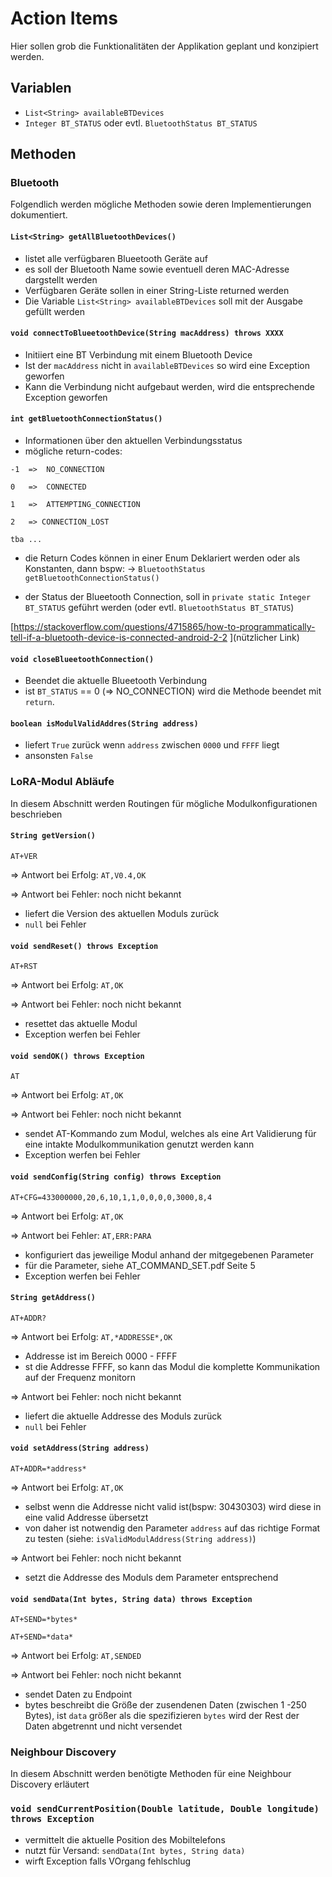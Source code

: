 # Action Items
Hier sollen grob die Funktionalitäten der Applikation geplant und konzipiert werden.

## Variablen
- `List<String> availableBTDevices`
- `Integer BT_STATUS` oder evtl. `BluetoothStatus BT_STATUS`


## Methoden
### Bluetooth
Folgendlich werden mögliche Methoden sowie deren Implementierungen dokumentiert. 

#### `List<String> getAllBluetoothDevices()`
- listet alle verfügbaren Blueetooth Geräte auf
- es soll der Bluetooth Name sowie eventuell deren MAC-Adresse dargstellt werden
- Verfügbaren Geräte sollen in einer String-Liste returned werden
- Die Variable `List<String> availableBTDevices` soll mit der Ausgabe gefüllt werden

#### `void connectToBlueetoothDevice(String macAddress) throws XXXX`
- Initiiert eine BT Verbindung mit einem Bluetooth Device
- Ist der `macAddress` nicht in `availableBTDevices` so wird eine Exception geworfen 
- Kann die Verbindung nicht aufgebaut werden, wird die entsprechende Exception geworfen

#### `int getBluetoothConnectionStatus()` 
- Informationen über den aktuellen Verbindungsstatus
- mögliche return-codes:

```
-1  =>  NO_CONNECTION
    
0   =>  CONNECTED
    
1   =>  ATTEMPTING_CONNECTION
    
2   => CONNECTION_LOST
    
tba ...
```
    
- die Return Codes können in einer Enum Deklariert werden oder als Konstanten, dann bspw:
    -> `BluetoothStatus getBluetoothConnectionStatus()`
    
- der Status der Blueetooth Connection, soll in 
`private static Integer BT_STATUS` geführt werden (oder evtl. `BluetoothStatus BT_STATUS`)

[https://stackoverflow.com/questions/4715865/how-to-programmatically-tell-if-a-bluetooth-device-is-connected-android-2-2
](nützlicher Link)    

#### `void closeBlueetoothConnection()`
- Beendet die aktuelle Blueetooth Verbindung
- ist `BT_STATUS` == 0 (=> NO_CONNECTION) wird die Methode beendet mit `return`.

    
#### `boolean isModulValidAddres(String address)`
- liefert `True` zurück wenn `address` zwischen `0000` und `FFFF` liegt
- ansonsten `False`

### LoRA-Modul Abläufe
In diesem Abschnitt werden Routingen für mögliche Modulkonfigurationen beschrieben

#### `String getVersion()`
`AT+VER`

=> Antwort bei Erfolg: `AT,V0.4,OK`

=> Antwort bei Fehler: noch nicht bekannt
 
- liefert die Version des aktuellen Moduls zurück
- `null` bei Fehler

#### `void sendReset() throws Exception`
`AT+RST` 

=> Antwort bei Erfolg: `AT,OK`

=> Antwort bei Fehler: noch nicht bekannt

- resettet das aktuelle Modul
- Exception werfen bei Fehler

#### `void sendOK() throws Exception`
`AT`

=> Antwort bei Erfolg: `AT,OK`

=> Antwort bei Fehler: noch nicht bekannt

- sendet AT-Kommando zum Modul, welches als eine Art Validierung für eine intakte Modulkommunikation genutzt werden kann
- Exception werfen bei Fehler

#### `void sendConfig(String config) throws Exception`
`AT+CFG=433000000,20,6,10,1,1,0,0,0,0,3000,8,4`

=> Antwort bei Erfolg: `AT,OK`

=> Antwort bei Fehler: `AT,ERR:PARA`

- konfiguriert das jeweilige Modul anhand der mitgegebenen Parameter
- für die Parameter, siehe AT_COMMAND_SET.pdf Seite 5
- Exception werfen bei Fehler

#### `String getAddress()`
`AT+ADDR?`

=> Antwort bei Erfolg: `AT,*ADDRESSE*,OK` 
- Addresse ist im Bereich 0000 - FFFF
- st die Addresse FFFF, so kann das Modul die komplette Kommunikation auf der Frequenz monitorn

=> Antwort bei Fehler: noch nicht bekannt

- liefert die aktuelle Addresse des Moduls zurück
- `null` bei Fehler

#### `void setAddress(String address)`
`AT+ADDR=*address*`

=> Antwort bei Erfolg: `AT,OK` 
- selbst wenn die Addresse nicht valid ist(bspw: 30430303) wird diese in eine valid Addresse übersetzt
- von daher ist notwendig den Parameter `address` auf das richtige Format zu testen (siehe: `isValidModulAddress(String address)`)

=> Antwort bei Fehler: noch nicht bekannt

- setzt die Addresse des Moduls dem Parameter entsprechend

#### `void sendData(Int bytes, String data) throws Exception`

`AT+SEND=*bytes*`

`AT+SEND=*data*`

=> Antwort bei Erfolg: `AT,SENDED`

=> Antwort bei Fehler: noch nicht bekannt

- sendet Daten zu Endpoint
- bytes beschreibt die Größe der zusendenen Daten (zwischen 1 -250 Bytes), ist `data` größer als die 
spezifizieren `bytes` wird der Rest der Daten abgetrennt und nicht versendet


### Neighbour Discovery
In diesem Abschnitt werden benötigte Methoden für eine Neighbour Discovery erläutert

###  `void sendCurrentPosition(Double latitude, Double longitude) throws Exception`
- vermittelt die aktuelle Position des Mobiltelefons
- nutzt für Versand: `sendData(Int bytes, String data)`
- wirft Exception falls VOrgang fehlschlug




      
      
  

